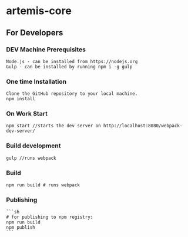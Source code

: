 # artemis-core

## For Developers

### DEV Machine Prerequisites

    Node.js - can be installed from https://nodejs.org
    Gulp - can be installed by running npm i -g gulp
    
### One time Installation

    Clone the GitHub repository to your local machine.
    npm install

### On Work Start

    npm start //starts the dev server on http://localhost:8080/webpack-dev-server/

### Build development

    gulp //runs webpack

### Build

    npm run build # runs webpack

### Publishing
    ```sh
    # for publishing to npm registry:
    npm run build
    npm publish
 	```
